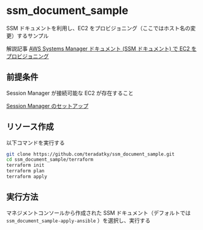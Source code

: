 # ssm_document_sample

SSM ドキュメントを利用し、EC2 をプロビジョニング（ここではホスト名の変更）するサンプル

解説記事 [AWS Systems Manager ドキュメント (SSM ドキュメント) で EC2 をプロビジョニング](https://zenn.dev/teradatky/articles/ssmdocument-ec2-provisoining-20240107)

## 前提条件

Session Manager が接続可能な EC2 が存在すること

[Session Manager のセットアップ](https://docs.aws.amazon.com/ja_jp/systems-manager/latest/userguide/session-manager-getting-started.html)

## リソース作成

以下コマンドを実行する

```bash
git clone https://github.com/teradatky/ssm_document_sample.git
cd ssm_document_sample/terraform
terraform init
terraform plan
terraform apply
```

## 実行方法

マネジメントコンソールから作成された SSM ドキュメント（デフォルトでは `ssm_document_sample-apply-ansible` ）を選択し、実行する

